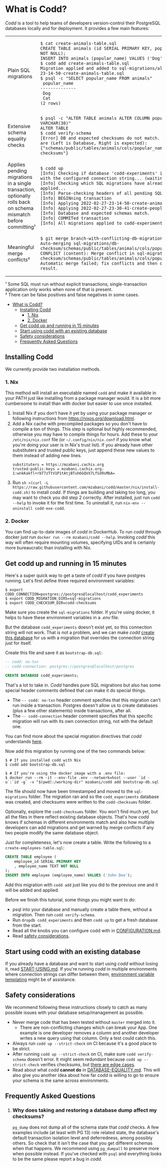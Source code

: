 # What is Codd?

_Codd_ is a tool to help teams of developers version-control their PostgreSQL databases locally and for deployment. It provides a few main features:

<table>
<tr>
   <td>Plain SQL migrations</td>
   <td>

````shell
$ cat create-animals-table.sql
CREATE TABLE animals (id SERIAL PRIMARY KEY, popular_name TEXT NOT NULL);
INSERT INTO animals (popular_name) VALUES ('Dog'), ('Cat');
$ codd add create-animals-table.sql
Migration applied and added to sql-migrations/all/2022-02-27-23-14-50-create-animals-table.sql
$ psql -c "SELECT popular_name FROM animals"
 popular_name
--------------
 Dog
 Cat
(2 rows)
````

</td>
</tr>

<tr>
<td>Extensive schema equality checks</td>
<td>

````shell
$ psql -c "ALTER TABLE animals ALTER COLUMN popular_name TYPE VARCHAR(30)"
ALTER TABLE
$ codd verify-schema
[Error] DB and expected checksums do not match. Differences are (Left is Database, Right is expected): {"schemas/public/tables/animals/cols/popular_name":"different-checksums"}
````

</td>
</tr>

<tr>
<td>Applies pending migrations in a single transaction, optionally rolls back on schema mismatch before committing¹</td>
<td>

````shell
$ codd up
[Info] Checking if database 'codd-experiments' is accessible with the configured connection string... (waiting up to 5sec)
[Info] Checking which SQL migrations have already been applied...
[Info] Parse-checking headers of all pending SQL Migrations...
[Info] BEGINning transaction
[Info] Applying 2022-02-27-23-14-50-create-animals-table.sql
[Info] Applying 2022-02-27-23-30-41-create-people-table.sql
[Info] Database and expected schemas match.
[Info] COMMITed transaction
[Info] All migrations applied to codd-experiments successfully
````

</td>
</tr>

<tr>
<td>Meaningful merge conflicts²</td>
<td>

````shell
$ git merge branch-with-conflicting-db-migration
Auto-merging sql-migrations/db-checksum/schemas/public/tables/animals/cols/popular_name
CONFLICT (content): Merge conflict in sql-migrations/db-checksum/schemas/public/tables/animals/cols/popular_name
Automatic merge failed; fix conflicts and then commit the result.
````

</td>
</tr>

</table>

¹ Some SQL must run without explicit transactions; single-transaction application only works when none of that is present.  
² There can be false positives and false negatives in some cases.  

<!-- vscode-markdown-toc -->
- [What is Codd?](#what-is-codd)
  - [Installing Codd](#installing-codd)
    - [1. Nix](#1-nix)
    - [2. Docker](#2-docker)
  - [Get codd up and running in 15 minutes](#get-codd-up-and-running-in-15-minutes)
  - [Start using codd with an existing database](#start-using-codd-with-an-existing-database)
  - [Safety considerations](#safety-considerations)
  - [Frequently Asked Questions](#frequently-asked-questions)

<!-- vscode-markdown-toc-config
	numbering=false
	autoSave=true
	/vscode-markdown-toc-config -->
<!-- /vscode-markdown-toc -->

## Installing Codd

We currently provide two installation methods.

### 1. Nix

This method will install an executable named `codd` and make it available in your PATH just like installing from a package manager would. It is a bit more cumbersome to install than with docker but easier to use once installed.

1. Install Nix if you don't have it yet by using your package manager or following instructions from https://nixos.org/download.html.
2. Add a Nix cache with precompiled packages so you don't have to compile a ton of things. This step is optional but highly recommended, otherwise you may have to compile things for hours. Add these to your `/etc/nix/nix.conf` file (or `~/.config/nix/nix.conf` if you know what you're doing your user is in Nix's trust list). If you already have other substituters and trusted public keys, just append these new values to them instead of adding new lines.
   ```
   substituters = https://mzabani.cachix.org
   trusted-public-keys = mzabani.cachix.org-1:wnkKakfl+rbT7zTtV1P1tAtjBTuh6GQVX7LfSd9sMbA=
   ```
3. Run `sh <(curl -L https://raw.githubusercontent.com/mzabani/codd/master/nix/install-codd.sh)` to install _codd_. If things are building and taking too long, you may want to check you did step 2 correctly. After installed, just run `codd --help` to invoke it for the first time. To uninstall it, run `nix-env --uninstall codd-exe-codd`.

### 2. Docker

You can find up-to-date images of _codd_ in DockerHub. To run _codd_ through docker just run `docker run --rm mzabani/codd --help`.
Invoking _codd_ this way will often require mounting volumes, specifying UIDs and is certainly more bureaucratic than installing with Nix.

## Get codd up and running in 15 minutes

Here's a super quick way to get a taste of _codd_ if you have postgres running. Let's first define three required environment variables:

````shell
$ export CODD_CONNECTION=postgres://postgres@localhost/codd_experiments
$ export CODD_MIGRATION_DIRS=sql-migrations
$ export CODD_CHECKSUM_DIR=codd-checksums
````

Make sure you create the `sql-migrations` folder. If you're using docker, it helps to have these environment variables in a _.env_ file.

But the database `codd_experiments` doesn't exist yet, so this connection string will not work. That is not a problem, and we can make _codd_ [create this database](docs/BOOTSTRAPPING.md) for us with a migration that overrides the connection string just for itself.

Create this file and save it as `bootstrap-db.sql`:

````sql
-- codd: no-txn
-- codd-connection: postgres://postgres@localhost/postgres

CREATE DATABASE codd_experiments;
````

That's a lot to take in. _Codd_ handles pure SQL migrations but also has some special header comments defined that can make it do special things.

- The `-- codd: no-txn` header comment specifies that this migration can't run inside a transaction. Postgres doesn't allow us to create databases (plus a few other statements) inside transactions, after all.
- The `-- codd-connection` header comment specifies that this specific migration will run with its own connection string, not with the default one.

You can find more about the special migration directives that _codd_ understands [here](docs/SQL-MIGRATIONS.md#configurability).

Now add this migration by running one of the two commands below:

````shell
$ # If you installed codd with Nix
$ codd add bootstrap-db.sql

$ # If you're using the docker image with a .env file:
$ docker run --rm -it --env-file .env --network=host --user `id -u`:`id -g` -v "$(pwd):/working-dir" mzabani/codd add bootstrap-db.sql
````

The file should now have been timestamped and moved to the `sql-migrations` folder. The migration ran and so the `codd_experiments` database was created, and checksums were written to the `codd-checksums` folder.

Optionally, explore the `codd-checksums` folder. You won't find much yet, but all the files in there reflect existing database objects. That's how _codd_ knows if schemas in different environments match and also how multiple developers can add migrations and get warned by merge conflicts if any two people modify the same database object.

Just for completeness, let's now create a table. Write the following to a `create-employees-table.sql`:

````sql
CREATE TABLE employee (
    employee_id SERIAL PRIMARY KEY
    , employee_name TEXT NOT NULL
);
INSERT INTO employee (employee_name) VALUES ('John Doe');
````

Add this migration with `codd add` just like you did to the previous one and it will be added and applied.

Before we finish this tutorial, some things you might want to do:
- psql into your database and manually create a table there, without a migration. Then run `codd verify-schema`.
- Run `dropdb codd_experiments` and then `codd up` to get a fresh database from the start.
- Read all the knobs you can configure codd with in [CONFIGURATION.md](docs/CONFIGURATION.md).
- Read [safety considerations](#safety-considerations).

## Start using codd with an existing database

If you already have a database and want to start using _codd_ without losing it, read [START-USING.md](docs/START-USING.md).
If you're running _codd_ in multiple environments where connection strings can differ between them, [environment variable templating](docs/SQL-MIGRATIONS.md#templating-environment-variables-into-migrations) might be of assistance.

## Safety considerations

We recommend following these instructions closely to catch as many possible issues with your database setup/management as possible.

- Never merge code that has been tested without `master` merged into it.
  - There are non-conflicting changes which can break your App. One example is one developer removes a column and another developer writes a new query using that column. Only a test could catch this.  
- Always run `codd up --strict-check` on CI because it's a good place to be strict.
- After running `codd up --strict-check` on CI, make sure `codd verify-schema` doesn't error. It might seem redundant because `codd up --strict-check` verifies checksums, but [there are edge cases](docs/DATABASE-EQUALITY.md#Delayedeffectinpg_catalog).
- Read about what _codd_ **cannot do** in [DATABASE-EQUALITY.md](docs/DATABASE-EQUALITY.md#Delayedeffectinpg_catalog). This will also give you another idea about how far _codd_ is willing to go to ensure your schema is the same across environments.  

## Frequently Asked Questions

1. ### Why does taking and restoring a database dump affect my checksums?
   `pg_dump` does not dump all of the schema state that _codd_ checks. A few examples include (at least with PG 13) role related state, the database's default transaction isolation level and deferredness, among possibly others. So check that it isn't the case that you get different schemas when that happens. We recommend using `pg_dumpall` to preserve more when possible instead. If you've checked with `psql` and everything looks to be the same please report a bug in _codd_.
